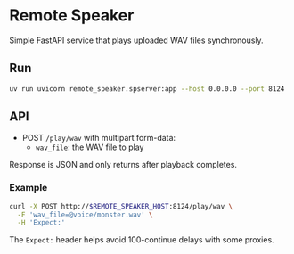 # Remote Speaker

Simple FastAPI service that plays uploaded WAV files synchronously.

## Run

```bash
uv run uvicorn remote_speaker.spserver:app --host 0.0.0.0 --port 8124
```

## API

- POST `/play/wav` with multipart form-data:
  - `wav_file`: the WAV file to play

Response is JSON and only returns after playback completes.

### Example

```bash
curl -X POST http://$REMOTE_SPEAKER_HOST:8124/play/wav \
  -F 'wav_file=@voice/monster.wav' \
  -H 'Expect:'
```

The `Expect:` header helps avoid 100-continue delays with some proxies.


